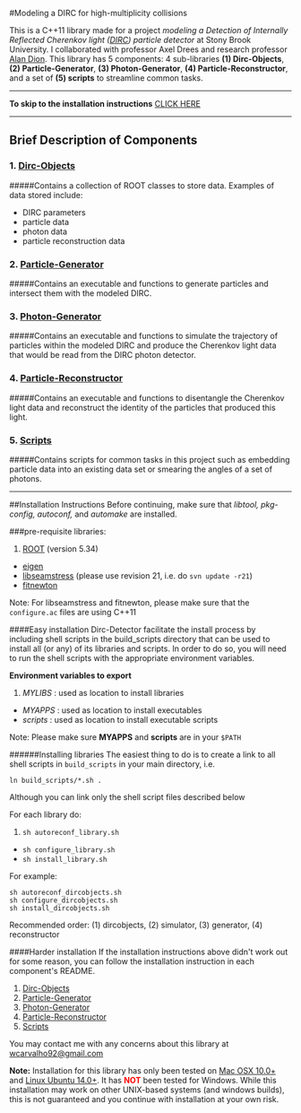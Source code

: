 #Modeling a DIRC for high-multiplicity collisions

This is a C++11 library made for a project *modeling a Detection of Internally Reflected Cherenkov light ([DIRC](http://en.wikipedia.org/wiki/Detection_of_internally_reflected_Cherenkov_light)) particle detector* at Stony Brook University. I collaborated with professor Axel Drees and research professor [Alan Dion](https://github.com/alandion).
This library has 5 components: 4 sub-libraries **(1) Dirc-Objects**, **(2) Particle-Generator**, **(3) Photon-Generator**, **(4) Particle-Reconstructor**, and a set of **(5) scripts** to streamline common tasks.

---

**To skip to the installation instructions** [CLICK HERE](https://github.com/wcarvalho/dirc-detector#installation-instructions)

---
## Brief Description of Components
### 1. [Dirc-Objects]
#####Contains a collection of ROOT classes to store data. Examples of data stored include:
- DIRC parameters
- particle data
- photon data
- particle reconstruction data

### 2. [Particle-Generator]
#####Contains an executable and functions to generate particles and intersect them with the modeled DIRC.

### 3. [Photon-Generator]
#####Contains an executable and functions to simulate the trajectory of particles within the modeled DIRC and produce the Cherenkov light data that would be read from the DIRC photon detector.

### 4. [Particle-Reconstructor]
#####Contains an executable and functions to disentangle the Cherenkov light data and reconstruct the identity of the particles that produced this light.

### 5. [Scripts]
#####Contains scripts for common tasks in this project such as embedding particle data into an existing data set or smearing the angles of a set of photons.

---
##Installation Instructions
Before continuing, make sure that *libtool, pkg-config, autoconf,* and *automake* are installed.


###pre-requisite libraries:

1. [ROOT](https://root.cern.ch/drupal/) (version 5.34)
+ [eigen](http://eigen.tuxfamily.org/index.php?title=Main_Page)
+ [libseamstress](https://code.google.com/p/libseamstress/) (please use revision 21, i.e. do `svn update -r21`)
+ [fitnewton](https://code.google.com/p/fitnewton/)

Note: For libseamstress and fitnewton, please make sure that the `configure.ac` files are using C++11

####Easy installation
Dirc-Detector facilitate the install process by including shell scripts in the build_scripts directory that can be used to install all (or any) of its libraries and scripts. In order to do so, you will need to run the shell scripts with the appropriate environment variables.

**Environment variables to export**

1. *MYLIBS* : used as location to install libraries
+ *MYAPPS* : used as location to install executables
+ *scripts*  : used as location to install executable scripts

Note: Please make sure **MYAPPS** and **scripts** are in your `$PATH`

######Installing libraries
The easiest thing to do is to create a link to all shell scripts in `build_scripts` in your main directory, i.e.
```
ln build_scripts/*.sh .
```
Although you can link only the shell script files described below

For each library do:

1. `sh autoreconf_library.sh`
+ `sh configure_library.sh`
+ `sh install_library.sh`

For example:
```
sh autoreconf_dircobjects.sh
sh configure_dircobjects.sh
sh install_dircobjects.sh
```

Recommended order: (1) dircobjects, (2) simulator, (3) generator, (4) reconstructor

<!-- ######Installing scripts


All shell scripts to built C++ scripts have prefix "install_" (e.g. install_generator.sh, install_dircobjects.sh, etc.)
 -->

####Harder installation
If the installation instructions above didn't work out for some reason, you can follow the installation instruction in each component's README.

1. [Dirc-Objects](https://github.com/wcarvalho/dirc-detector/tree/master/dircobjects#installation-instructions)
2. [Particle-Generator](https://github.com/wcarvalho/dirc-detector/tree/master/generator#installation-instructions)
3. [Photon-Generator](https://github.com/wcarvalho/dirc-detector/tree/master/simulator#installation-instructions)
4. [Particle-Reconstructor](https://github.com/wcarvalho/dirc-detector/tree/master/reconstructor#installation-instructions)
5. [Scripts](https://github.com/wcarvalho/dirc-detector/tree/master/scripts#installation-instructions)

You may contact me with any concerns about this library at wcarvalho92@gmail.com

**Note:** Installation for this library has only been tested on [Mac OSX 10.0+](https://www.apple.com/osx/) and [Linux Ubuntu 14.0+](http://www.ubuntu.com/download/desktop). It has <span style="color:red;font-weight:bold">NOT</span> been tested for Windows. While this installation may work on other UNIX-based systems (and windows builds), this is not guaranteed and you continue with installation at your own risk.


[Dirc-Objects]:https://github.com/wcarvalho/dirc-detector/tree/master/dircobjects
[Particle-Generator]:https://github.com/wcarvalho/dirc-detector/tree/master/generator
[Photon-Generator]:https://github.com/wcarvalho/dirc-detector/tree/master/simulator
[Particle-Reconstructor]:https://github.com/wcarvalho/dirc-detector/tree/master/reconstructor
[scripts]:https://github.com/wcarvalho/dirc-detector/tree/master/scripts

